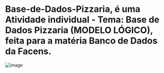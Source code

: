 # Base-de-Dados-Pizzaria, é uma Atividade individual - Tema: Base de Dados Pizzaria (MODELO LÓGICO), feita para a matéria Banco de Dados da Facens.

![image](https://github.com/FelipeLobo015/Base-de-Dados-Pizzaria/assets/77967679/baa1150d-aede-4f84-8f23-a388b89154d0)
